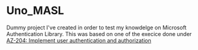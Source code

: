 # Uno_MASL

Dummy project I've created in order to test my knowdelge on Microsoft Authentication Library. This was based on one of the execice done under [AZ-204: Implement user authentication and authorization](https://learn.microsoft.com/en-us/training/paths/az-204-implement-authentication-authorization/)